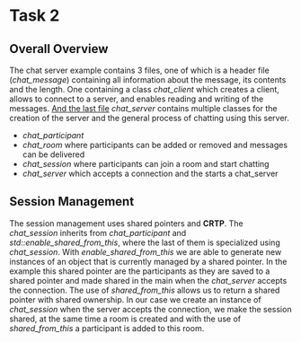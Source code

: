 # Task 2

## Overall Overview

The chat server example contains 3 files, one of which is a header file (_chat_message_) containing all information about the message, its contents and the length. One containing a class _chat_client_ which creates a client, allows to connect to a server, and enables reading and writing of the messages. [And the last file](https://www.boost.org/doc/libs/1_72_0/doc/html/boost_asio/example/cpp11/chat/chat_server.cpp) _chat_server_ contains multiple classes for the creation of the server and the general process of chatting using this server.

- _chat_participant_
- _chat_room_ where participants can be added or removed and messages can be delivered
- _chat_session_ where participants can join a room and start chatting
- _chat_server_ which accepts a connection and the starts a chat_server

## Session Management

The session management uses shared pointers and **CRTP**. The _chat_session_ inherits from _chat_participant_ and _std::enable_shared_from_this_, where the last of them is specialized using _chat_session_. With _enable_shared_from_this_ we are able to generate new instances of an object that is currently managed by a shared pointer. In the example this shared pointer are the participants as they are saved to a shared pointer and made shared in the main when the _chat_server_ accepts the connection. The use of _shared_from_this_ allows us to return a shared pointer with shared ownership. In our case we create an instance of _chat_session_ when the server accepts the connection, we make the session shared, at the same time a room is created and with the use of _shared_from_this_ a participant is added to this room.
